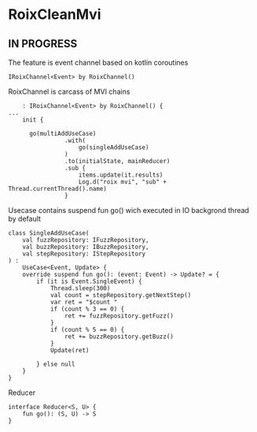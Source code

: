 # RoixCleanMvi

## IN PROGRESS

The feature is event channel based on kotlin coroutines 

```
IRoixChannel<Event> by RoixChannel()
```

RoixChannel is carcass of MVI chains 
```
    : IRoixChannel<Event> by RoixChannel() {
...
    init {

      go(multiAddUseCase)
                .with(
                    go(singleAddUseCase)
                )
                .to(initialState, mainReducer)
                .sub {
                    items.update(it.results)
                    Log.d("roix mvi", "sub" + Thread.currentThread().name)
                }
 ```
Usecase contains suspend fun go() wich executed in IO backgrond thread by default 

```
class SingleAddUseCase(
    val fuzzRepository: IFuzzRepository,
    val buzzRepository: IBuzzRepository,
    val stepRepository: IStepRepository
) :
    UseCase<Event, Update> {
    override suspend fun go(): (event: Event) -> Update? = {
        if (it is Event.SingleEvent) {
            Thread.sleep(300)
            val count = stepRepository.getNextStep()
            var ret = "$count "
            if (count % 3 == 0) {
                ret += fuzzRepository.getFuzz()
            }
            if (count % 5 == 0) {
                ret += buzzRepository.getBuzz()
            }
            Update(ret)

        } else null
    }
}
```

Reducer 

```
interface Reducer<S, U> {
    fun go(): (S, U) -> S
}
```
